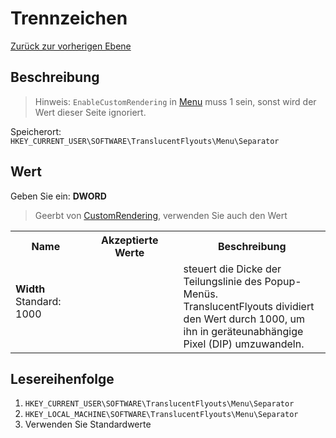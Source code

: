 # Trennzeichen
[Zurück zur vorherigen Ebene](../CONFIG.md)
## Beschreibung
> Hinweis:
> `EnableCustomRendering` in [Menu](../CONFIG.md) muss 1 sein, sonst wird der Wert dieser Seite ignoriert.

Speicherort: `HKEY_CURRENT_USER\SOFTWARE\TranslucentFlyouts\Menu\Separator`
## Wert
Geben Sie ein: <b>DWORD</b>
> Geerbt von [CustomRendering](../CustomRendering/CONFIG.md), verwenden Sie auch den Wert
<table>
<tr>
<th>Name</th>
<th>Akzeptierte Werte</th>
<th>Beschreibung</th>
</tr>

<tr>
<td width="10%">
<dl>
<dt><b>Width</b></dt>
<dt>Standard: 1000</dt>
</dl>
</td>
<td width="20%">
<dl>
</dl>
</td>
<td width="30%">
<dt> steuert die Dicke der Teilungslinie des Popup-Menüs. </dt>
<dt>TranslucentFlyouts dividiert den Wert durch 1000, um ihn in geräteunabhängige Pixel (DIP) umzuwandeln. </dt>
</td>
</tr>

</table>

## Lesereihenfolge
1. `HKEY_CURRENT_USER\SOFTWARE\TranslucentFlyouts\Menu\Separator`
2. `HKEY_LOCAL_MACHINE\SOFTWARE\TranslucentFlyouts\Menu\Separator`
3. Verwenden Sie Standardwerte
